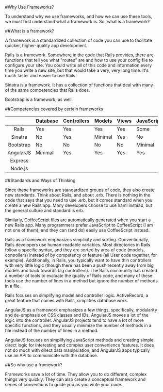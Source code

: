 #Why Use Frameworks?

To understand why we use frameworks, and how we can use these tools,
we must first understand what a framework is. So, what is a framework?


##What is a framework?

A framework is a standardized collection of code you can use to facilitate
quicker, higher-quality app development.

Rails is a framework. Somewhere in the code that Rails provides, there are
functions that tell you what "routes" are and how to use your config file
to configure your site. You could write all of this code and information 
every time you write a new site, but that would take a very, very long time.
It's much faster and easier to use Rails.

Sinatra is a framework. It has a collection of functions that deal with 
many of the same competencies that Rails does.

Bootstrap is a framework, as well.


##Competencies covered by certain frameworks

|           | Database | Controllers | Models  | Views | JavaScript | CSS     |
|:---------:|:---------|-------------|---------|-------|------------|--------:|
| Rails     | Yes      | Yes         | Yes     | Yes   | Some       | Minimal |
| Sinatra   | No       | Yes         | Minimal | Yes   | No         | No      |
| Bootstrap | No       | No          | No      | No    | Minimal    | Yes     |
| AngularJS | Minimal  | Yes         | Yes     | Yes   | Yes        | No      |
| Express   |  |  |  |  |  |  |
| Node.js   |  |  |  |  |  |  |


##Standards and Ways of Thinking

Since these frameworks are standardized groups of code, they also create
new standards. Think about Rails, and about .erb. There is nothing in the 
code that says that you need to use .erb, but it comes standard when you
create a new Rails app. Many developers choose to use haml instead, but 
the general culture and standard is erb.

Similarly, CoffeeScript files are automatically generated when you start
a new Rails app. Many programmers prefer JavaScript to CoffeeScript (I 
am not one of them), and they can (and do) easily use CoffeeScript instead.

Rails as a framework emphasizes simplicity and sorting. Conventionally, 
Rails developers use human-readable variables. Most directories in Rails 
follow a specific syntax, and they are sorted by area of code (models, 
controllers) instead of by competency or feature (all User code together, 
for example). Additionally, in Rails, you typically want to have thin 
controllers with very little logic (though there has been a push recently 
away from big models and back towards big controllers). The Rails community 
has created a number of tools to evaluate the quality of Rails code, and 
many of these tools use the number of lines in a method but ignore the 
number of methods in a file. 

Rails focuses on simplifying model and controller logic. ActiveRecord, 
a great feature that comes with Rails, simplifies database work.

AngularJS as a framework emphasizes a few things, specifically, 
modularity and de-emphasis on CSS classes and IDs. AngularJS moves a 
lot of the logic into the controller. AngularJS projects tend to have a 
lot of more specific functions, and they usually minimize the number of 
methods in a file instead of the number of lines in a method. 

AngularJS focuses on simplifying JavaScript methods and creating simple,
direct logic for interesting and complex user convenience features. It
does not do much with direct data manipulation, and AngularJS apps
typically use an API to communicate with the database.


##So why use a framework?

Frameworks save a lot of time. They allow you to do different, complex
things very quickly. They can also create a conceptual framework and
series of conventions to guide you as you write your code.
